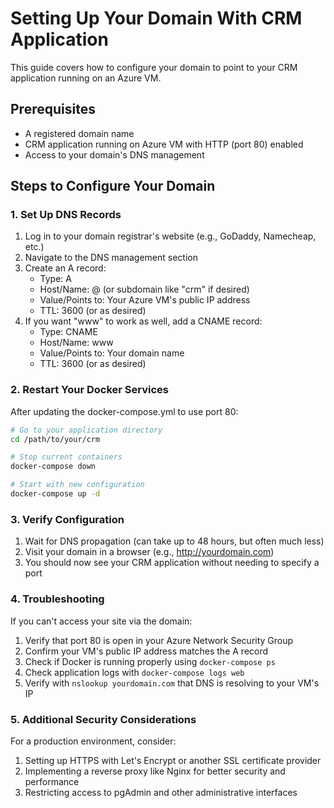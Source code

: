 # Setting Up Your Domain With CRM Application

This guide covers how to configure your domain to point to your CRM application running on an Azure VM.

## Prerequisites

- A registered domain name
- CRM application running on Azure VM with HTTP (port 80) enabled
- Access to your domain's DNS management

## Steps to Configure Your Domain

### 1. Set Up DNS Records

1. Log in to your domain registrar's website (e.g., GoDaddy, Namecheap, etc.)
2. Navigate to the DNS management section
3. Create an A record:
   - Type: A
   - Host/Name: @ (or subdomain like "crm" if desired)
   - Value/Points to: Your Azure VM's public IP address
   - TTL: 3600 (or as desired)
4. If you want "www" to work as well, add a CNAME record:
   - Type: CNAME
   - Host/Name: www
   - Value/Points to: Your domain name
   - TTL: 3600 (or as desired)

### 2. Restart Your Docker Services

After updating the docker-compose.yml to use port 80:

```bash
# Go to your application directory
cd /path/to/your/crm

# Stop current containers
docker-compose down

# Start with new configuration
docker-compose up -d
```

### 3. Verify Configuration

1. Wait for DNS propagation (can take up to 48 hours, but often much less)
2. Visit your domain in a browser (e.g., http://yourdomain.com)
3. You should now see your CRM application without needing to specify a port

### 4. Troubleshooting

If you can't access your site via the domain:

1. Verify that port 80 is open in your Azure Network Security Group
2. Confirm your VM's public IP address matches the A record
3. Check if Docker is running properly using `docker-compose ps`
4. Check application logs with `docker-compose logs web`
5. Verify with `nslookup yourdomain.com` that DNS is resolving to your VM's IP

### 5. Additional Security Considerations

For a production environment, consider:

1. Setting up HTTPS with Let's Encrypt or another SSL certificate provider
2. Implementing a reverse proxy like Nginx for better security and performance
3. Restricting access to pgAdmin and other administrative interfaces 